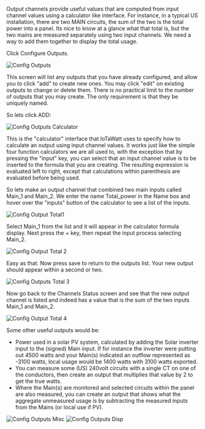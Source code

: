 Output channels provide useful values that are computed from input channel values using a calculator like interface. For instance, in a typical US installation, there are two MAIN circuits, the sum of the two is the total power into a panel.  Its nice to know at a glance what that total is, but the two mains are measured separately using two input channels.  We need a way to add them together to display the total usage.

Click Configure Outputs.

![Config Outputs](http://iotawatt.com/Images/Config_outputs_add.PNG)

This screen will list any outputs that you have already configured, and allow you to click "add" to create new ones.  You may click "edit" on existing outputs to change or delete them.  There is no practical limit to the number of outputs that you may create.  The only requirement is that they be uniquely named.

So lets click ADD:

![Config Outputs Calculator](http://iotawatt.com/Images/Config_outputs_calc.PNG)

This is the "calculator" interface that IoTaWatt uses to specify how to calculate an output using input channel values.  It works just like the simple four function calculators we are all used to, with the exception that by pressing the "input" key, you can select that an input channel value is to be inserted to the formula that you are creating. The resulting expression is evaluated left to right, except that calculations within parenthesis are evaluated before being used.

So lets make an output channel that combined two main inputs called Main_1 and Main_2. We enter the name Total_power in the Name box and hover over the "inputs" button of the calculator to see a list of the inputs.

![Config Output Total1](http://iotawatt.com/Images/Config_output_total1.png)

Select Main_1 from the list and it will appear in the calculator formula display.  Next press the + key, then repeat the input process selecting Main_2.

![Config Output Total 2](http://iotawatt.com/Images/Config_output_total2.PNG)

Easy as that.  Now press save to return to the outputs list.  Your new output should appear within a second or two.

![Config Outputs Total 3](http://iotawatt.com/Images/Config_output_total3.PNG)

Now go back to the Channels Status screen and see that the new output channel is listed and indeed has a value that is the sum of the two inputs Main_1 and Main_2.

![Config Output Total 4](http://iotawatt.com/Images/Config_output_total4.PNG)

Some other useful outputs would be:
* Power used in a solar PV system, calculated by adding the Solar inverter input to the (signed) Main input.  If for instance the inverter were putting out 4500 watts and your Main(s) indicated an outflow represented as -3100 watts, local usage would be 1400 watts with 3100 watts exported.
* You can measure some (US) 240volt circuits with a single CT on one of the conductors, then create an output that multiplies that value by 2 to get the true watts.
* Where the Main(s) are monitored and selected circuits within the panel are also measured, you can create an output that shows what the aggregate unmeasured usage is by subtracting the measured inputs from the Mains (or local use if PV).

![Config Outputs Misc](http://iotawatt.com/Images/Config_outputs_misc.PNG)
![Config Outputs Disp](http://iotawatt.com/Images/Config_outputs_disp.PNG)
 